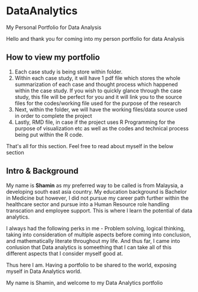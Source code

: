 # DataAnalytics
My Personal Portfolio for Data Analysis 

Hello and thank you for coming into my person portfolio for data Analysis

## How to view my portfolio

1) Each case study is being store within folder. 
2) Within each case study, it will have 1 pdf file which stores the whole summarization of each case and thought process which happened within the case study. If you wish to quickly glance through the case study, this file will be perfect for you and it will link you to the source files for the codes/working file used for the purpose of the research
3) Next, within the folder, we will have the working files/data source used in order to complete the project
4) Lastly, RMD file, in case if the project uses R Programming for the purpose of visualization etc as well as the codes and technical process being put within the R code.

That's all for this section. Feel free to read about myself in the below section

## Intro & Background

My name is **Shamin** as my preferred way to be called is from Malaysia, a developing south east asia country. My education background is Bachelor in Medicine but however, I did not pursue my career path further within the healthcare sector and pursue into a Human Resource role handling transcation and employee support. This is where I learn the potential of data analytics.

I always had the following perks in me - Problem solving, logical thinking, taking into consideration of multiple aspects before coming into conclusion, and mathematically literate throughout my life. And thus far, I came into conlusion that Data analytics is someething that I can take all of this different aspects that I consider myself good at.

Thus here I am. Having a portfolio to be shared to the world, exposing myself in Data Analytics world.

My name is Shamin, and welcome to my Data Analytics portfolio
